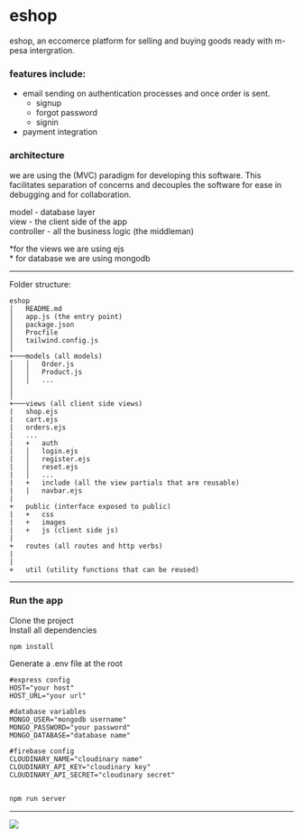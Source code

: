 # eshop

eshop, an eccomerce platform for selling and buying goods ready with m-pesa intergration.

### features include:

- email sending on authentication processes and once order is sent.
  - signup
  - forgot password
  - signin
- payment integration

### architecture

we are using the (MVC) paradigm for developing this software. This facilitates separation of concerns and decouples the software for ease in debugging and for collaboration.

model - database layer<br>
view - the client side of the app<br>
controller - all the business logic (the middleman)<br>

\*for the views we are using ejs<br> \* for database we are using mongodb

---

Folder structure:

```
eshop
│   README.md
│   app.js (the entry point)
│   package.json
│   Procfile
│   tailwind.config.js
│
+───models (all models)
│   │   Order.js
│   │   Product.js
│   │   ...
│
│
+───views (all client side views)
|   shop.ejs
|   cart.ejs
|   orders.ejs
|   ...
|   +   auth
|   │   login.ejs
|   │   register.ejs
|   │   reset.ejs
|   │   ...
|   +   include (all the view partials that are reusable)
|   |   navbar.ejs
|
+   public (interface exposed to public)
|   +   css
|   +   images
|   +   js (client side js)
|
+   routes (all routes and http verbs)
|
|
+   util (utility functions that can be reused)
```

---

### Run the app

Clone the project<br>
Install all dependencies

```
npm install
```

Generate a .env file at the root

```
#express config
HOST="your host"
HOST_URL="your url"

#database variables
MONGO_USER="mongodb username"
MONGO_PASSWORD="your password"
MONGO_DATABASE="database name"

#firebase config
CLOUDINARY_NAME="cloudinary name"
CLOUDINARY_API_KEY="cloudinary key"
CLOUDINARY_API_SECRET="cloudinary secret"


```

```bash
npm run server
```

---

<img src="https://giphy.com/clips/dexter-episode-1-showtime-season-8-1OtGLpxasptyJBM26C"/>
